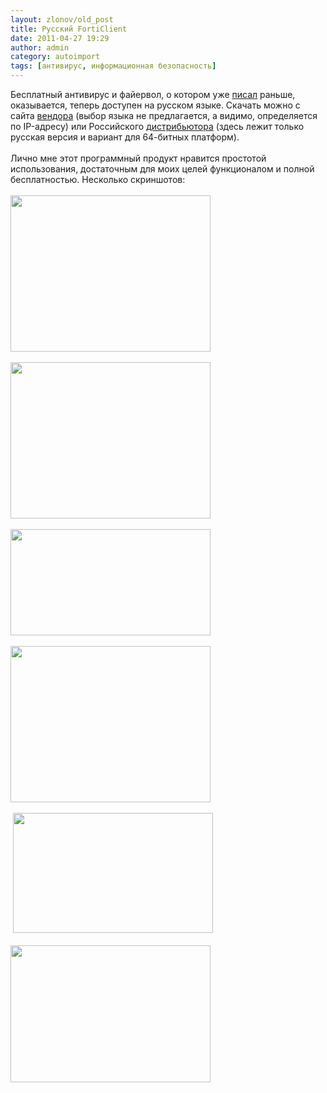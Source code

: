 ```yaml
---
layout: zlonov/old_post
title: Русский FortiClient
date: 2011-04-27 19:29
author: admin
category: autoimport
tags: [антивирус, информационная безопасность]
---
```

<div dir="ltr" trbidi="on">Бесплатный антивирус и файервол, о котором уже <a href="http://zlonov.blogspot.com/2010/03/forticlient.html">писал</a> раньше, оказывается, теперь доступен на русском языке. Скачать можно с сайта <a href="http://www.forticlient.com/">вендора</a> (выбор языка не предлагается, а видимо, определяется по IP-адресу) или Российского <a href="https://www.safe-line.ru/products/fortinet/forticlient/">дистрибьютора</a> (здесь лежит только русская версия и вариант для 64-битных платформ).<br /><br /><a name="more"></a>Лично мне этот программный продукт нравится простотой использования, достаточным для моих целей функционалом и полной бесплатностью. Несколько скриншотов:<br /><br /><div><a href="http://2.bp.blogspot.com/-CiaGYP_5ulQ/TbhDmU9yknI/AAAAAAAAAGE/QCeajsivRyg/s1600/2.png" imageanchor="1"><img border="0" height="250" src="https://2.bp.blogspot.com/-CiaGYP_5ulQ/TbhDmU9yknI/AAAAAAAAAGE/QCeajsivRyg/s320/2.png" width="320"/></a></div>
<br /><div><a href="http://4.bp.blogspot.com/-07H_lXOGnos/TbhDmxGZc9I/AAAAAAAAAGI/rg_6Qpt4q9k/s1600/3.png" imageanchor="1"><img border="0" height="250" src="https://4.bp.blogspot.com/-07H_lXOGnos/TbhDmxGZc9I/AAAAAAAAAGI/rg_6Qpt4q9k/s320/3.png" width="320"/></a></div>
<div><br /></div>
<div><a href="http://3.bp.blogspot.com/-M9ZhK6xHzpA/TbhDlrvHJYI/AAAAAAAAAGA/QGHyGVX1zuY/s1600/1.png" imageanchor="1"><img border="0" height="170" src="https://3.bp.blogspot.com/-M9ZhK6xHzpA/TbhDlrvHJYI/AAAAAAAAAGA/QGHyGVX1zuY/s320/1.png" width="320"/></a></div>
<br /><div><a href="http://2.bp.blogspot.com/-E4MX7YzRvOo/TbhDnX9vC2I/AAAAAAAAAGM/PFRZ9gHtJ-0/s1600/4.png" imageanchor="1"><img border="0" height="250" src="https://2.bp.blogspot.com/-E4MX7YzRvOo/TbhDnX9vC2I/AAAAAAAAAGM/PFRZ9gHtJ-0/s320/4.png" width="320"/></a></div>
<div><br /></div>
<div> <a href="http://4.bp.blogspot.com/-0MjqAzJoZBo/TbhDn4_ldxI/AAAAAAAAAGQ/GN_tT8Qw_ds/s1600/5.png" imageanchor="1"><img border="0" height="192" src="https://4.bp.blogspot.com/-0MjqAzJoZBo/TbhDn4_ldxI/AAAAAAAAAGQ/GN_tT8Qw_ds/s320/5.png" width="320"/></a>
</div>
<br /><div><a href="http://1.bp.blogspot.com/-iu-MEysRf_k/TbhD4gtO4mI/AAAAAAAAAGU/VUsHZpQ3Irg/s1600/6.png" imageanchor="1"><img border="0" height="219" src="https://1.bp.blogspot.com/-iu-MEysRf_k/TbhD4gtO4mI/AAAAAAAAAGU/VUsHZpQ3Irg/s320/6.png" width="320"/></a></div>
<br /><br />
</div>
